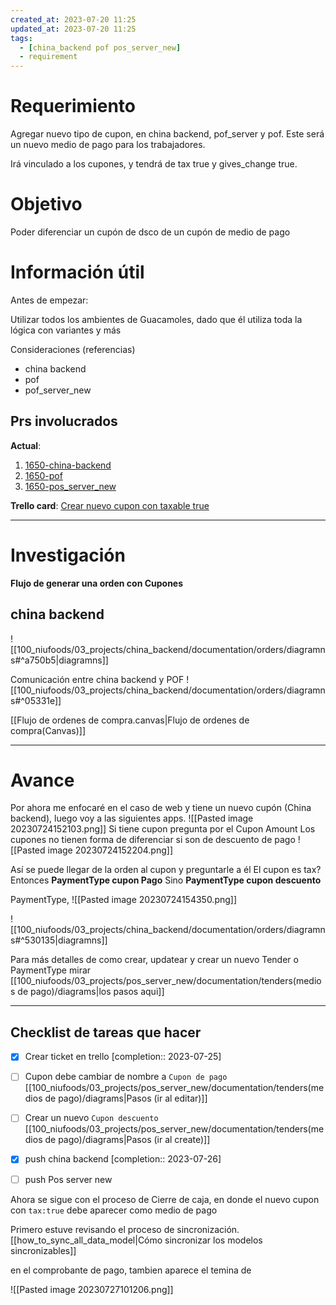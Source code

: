 ```yaml
---
created_at: 2023-07-20 11:25
updated_at: 2023-07-20 11:25
tags:
  - [china_backend pof pos_server_new]
  - requirement
---
```




# Requerimiento

Agregar nuevo tipo de cupon, en china backend, pof_server y pof.
Este será un nuevo medio de pago para los trabajadores.

Irá vinculado a los cupones, y tendrá de tax true y gives_change true.

# Objetivo

Poder diferenciar un cupón de dsco de un cupón de medio de pago

# Información útil

Antes de empezar:

Utilizar todos los ambientes de Guacamoles, dado que él utiliza toda la lógica con variantes y más

Consideraciones (referencias)
- china backend
- pof
- pof_server_new

## Prs involucrados

**Actual**: 
1. [1650-china-backend](https://bitbucket.org/niusushi/china-backend/pull-requests/339)
2. [1650-pof](https://bitbucket.org/nnodes/pof/pull-requests/181)
3. [1650-pos_server_new](https://bitbucket.org/nnodes/pof_server_new/pull-requests/359?t=1)


**Trello card**: [Crear nuevo cupon con taxable true](https://trello.com/c/m7SF2MYG/1650-crear-nuevo-cupon-con-taxable-true)

---
# Investigación

**Flujo de generar una orden con Cupones**

## china backend 
![[100_niufoods/03_projects/china_backend/documentation/orders/diagramns#^a750b5|diagramns]]

 

Comunicación entre china backend y POF
![[100_niufoods/03_projects/china_backend/documentation/orders/diagramns#^05331e]]


[[Flujo de ordenes de compra.canvas|Flujo de ordenes de compra(Canvas)]]


---
# Avance


Por ahora me enfocaré  en el caso de web y tiene un nuevo cupón  (China backend), luego voy a las siguientes apps.
![[Pasted image 20230724152103.png]]
Si tiene cupon pregunta por el Cupon Amount
Los cupones no tienen forma de diferenciar si son de descuento de pago
![[Pasted image 20230724152204.png]]

Así se puede llegar de la orden al cupon y preguntarle a él
El cupon es tax?
	Entonces **PaymentType cupon Pago**
	Sino **PaymentType cupon descuento**

PaymentType,
![[Pasted image 20230724154350.png]]


![[100_niufoods/03_projects/china_backend/documentation/orders/diagramns#^530135|diagramns]]


Para más detalles de como crear, updatear y crear un nuevo Tender o PaymentType mirar [[100_niufoods/03_projects/pos_server_new/documentation/tenders(medios de pago)/diagrams|los pasos aqui]]

---
## Checklist de tareas que hacer 


- [x] Crear ticket en trello  [completion:: 2023-07-25]
- [ ] Cupon debe cambiar de nombre a `Cupon de pago` [[100_niufoods/03_projects/pos_server_new/documentation/tenders(medios de pago)/diagrams|Pasos (ir al editar)]]
- [ ] Crear un nuevo `Cupon descuento` [[100_niufoods/03_projects/pos_server_new/documentation/tenders(medios de pago)/diagrams|Pasos (ir al create)]]

- [x] push china backend  [completion:: 2023-07-26]
- [ ] push Pos server new

Ahora se sigue con el proceso de Cierre de caja, en donde el nuevo cupon con `tax:true` debe aparecer como medio de pago

Primero estuve revisando el proceso de sincronización.
[[how_to_sync_all_data_model|Cómo sincronizar los modelos sincronizables]]



en el comprobante de pago, tambien aparece el temina de 

![[Pasted image 20230727101206.png]]
